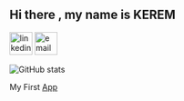 ## Hi there , my name is KEREM





[<img src='https://cdn.jsdelivr.net/npm/simple-icons@3.0.1/icons/linkedin.svg' alt='linkedin' height='40'>](https://www.linkedin.com/in/kerem-bas/) [<img src='https://cdn.jsdelivr.net/npm/simple-icons@3.0.1/icons/icloud.svg' alt='email' height='40'>](mailto:kerembas2000@gmail.com) 



![GitHub stats](https://github-readme-stats.vercel.app/api?username=KEREM-BAS&show_icons=true&theme=dracula)  





My First [App](https://play.google.com/store/apps/details?id=flutterai.cankee&hl=en&gl=US)
